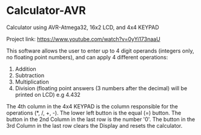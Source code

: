 # Calculator-AVR
Calculator using AVR-Atmega32, 16x2 LCD, and 4x4 KEYPAD

Project link: https://www.youtube.com/watch?v=0yYi173naaU

This software allows the user to enter up to 4 digit operands (integers only, no floating point numbers), and can apply 4 different operations:

1. Addition
2. Subtraction
3. Multiplication
4. Division (floating point answers (3 numbers after the decimal) will be printed on LCD) e.g 4.432


The 4th column in the 4x4 KEYPAD is the column responsible for the operations (*, /, +, -).
The lower left button is the equal (=) button.
The button in the 2nd Column in the last row is the number '0'.
The button in the 3rd Column in the last row clears the Display and resets the calculator.



